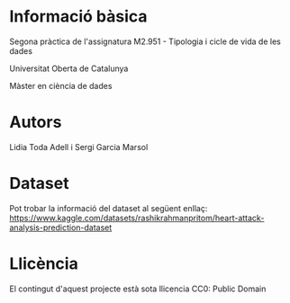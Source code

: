 # Informació bàsica
Segona pràctica de l'assignatura M2.951 - Tipologia i cicle de vida de les dades 

Universitat Oberta de Catalunya

Màster en ciència de dades

# Autors
Lidia Toda Adell i Sergi Garcia Marsol

# Dataset
Pot trobar la informació del dataset al següent enllaç:
https://www.kaggle.com/datasets/rashikrahmanpritom/heart-attack-analysis-prediction-dataset

# Llicència
El contingut d'aquest projecte està sota llicencia CC0: Public Domain

